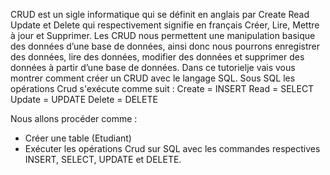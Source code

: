 CRUD est un sigle informatique qui se définit en anglais par Create Read Update 
et Delete qui respectivement signifie en français Créer, Lire, Mettre à jour et Supprimer.
Les CRUD nous permettent une manipulation basique des données d’une base de données,
ainsi donc nous pourrons enregistrer des données, lire des données, modifier des données 
et supprimer des données à partir d’une base de données.
Dans ce tutorielje vais vous montrer comment créer un CRUD avec le langage SQL.
Sous SQL les opérations Crud s'exécute comme suit :
Create = INSERT
Read = SELECT
Update = UPDATE
Delete = DELETE

Nous allons procéder comme :
- Créer une table (Etudiant)
- Exécuter les opérations Crud sur SQL avec les commandes respectives 
INSERT, SELECT, UPDATE et DELETE.